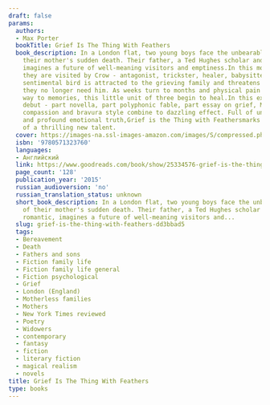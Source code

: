```yaml
---
draft: false
params:
  authors:
  - Max Porter
  bookTitle: Grief Is The Thing With Feathers
  book_description: In a London flat, two young boys face the unbearable sadness of
    their mother's sudden death. Their father, a Ted Hughes scholar and scruffy romantic,
    imagines a future of well-meaning visitors and emptiness.In this moment of despair
    they are visited by Crow - antagonist, trickster, healer, babysitter. This self-described
    sentimental bird is attracted to the grieving family and threatens to stay until
    they no longer need him. As weeks turn to months and physical pain of loss gives
    way to memories, this little unit of three begin to heal.In this extraordinary
    debut - part novella, part polyphonic fable, part essay on grief, Max Porter's
    compassion and bravura style combine to dazzling effect. Full of unexpected humour
    and profound emotional truth,Grief is the Thing with Feathersmarks the arrival
    of a thrilling new talent.
  cover: https://images-na.ssl-images-amazon.com/images/S/compressed.photo.goodreads.com/books/1491367213i/25334576.jpg
  isbn: '9780571323760'
  languages:
  - Английский
  link: https://www.goodreads.com/book/show/25334576-grief-is-the-thing-with-feathers
  page_count: '128'
  publication_year: '2015'
  russian_audioversion: 'no'
  russian_translation_status: unknown
  short_book_description: In a London flat, two young boys face the unbearable sadness
    of their mother's sudden death. Their father, a Ted Hughes scholar and scruffy
    romantic, imagines a future of well-meaning visitors and...
  slug: grief-is-the-thing-with-feathers-dd3bbad5
  tags:
  - Bereavement
  - Death
  - Fathers and sons
  - Fiction family life
  - Fiction family life general
  - Fiction psychological
  - Grief
  - London (England)
  - Motherless families
  - Mothers
  - New York Times reviewed
  - Poetry
  - Widowers
  - contemporary
  - fantasy
  - fiction
  - literary fiction
  - magical realism
  - novels
title: Grief Is The Thing With Feathers
type: books
---
```

